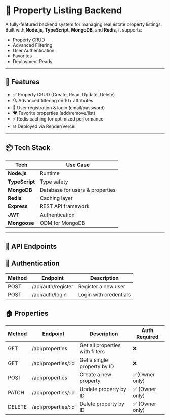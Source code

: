 # 🏡 Property Listing Backend

A fully-featured backend system for managing real estate property listings. Built with **Node.js**, **TypeScript**, **MongoDB**, and **Redis**, it supports:

- Property CRUD
- Advanced Filtering
- User Authentication
- Favorites
- Deployment Ready

---

## 🚀 Features

- ✅ Property CRUD (Create, Read, Update, Delete)
- 🔍 Advanced filtering on 10+ attributes
- 👤 User registration & login (email/password)
- ❤️ Favorite properties (add/remove/list)
- ⚡ Redis caching for optimized performance
- 🌐 Deployed via Render/Vercel 

---

## 📦 Tech Stack

| Tech           | Use Case                           |
|----------------|------------------------------------|
| **Node.js**    | Runtime                            |
| **TypeScript** | Type safety                        |
| **MongoDB**    | Database for users & properties    |
| **Redis**      | Caching layer                      |
| **Express**    | REST API framework                 |
| **JWT**        | Authentication                     |
| **Mongoose**   | ODM for MongoDB                    |

---

## 🔌 API Endpoints
## 👤 Authentication
| Method |	Endpoint| 	Description |
| -------| ---------| --------------|
POST |	/api/auth/register |	Register a new user |
POST |	/api/auth/login	| Login with credentials |

## 🏠 Properties

| Method	| Endpoint| 	Description |	Auth Required |
| ------- |---------|---------------|-------------|
GET	| /api/properties	| Get all properties with filters|	❌
GET	| /api/properties/:id	| Get a single property by ID	|❌
POST	| /api/properties	| Create a new property|	✅(Owner only)
PATCH	| /api/properties/:id	| Update property by ID	|✅ (Owner only)
DELETE	| /api/properties/:id	| Delete property by ID|	✅ (Owner only)

